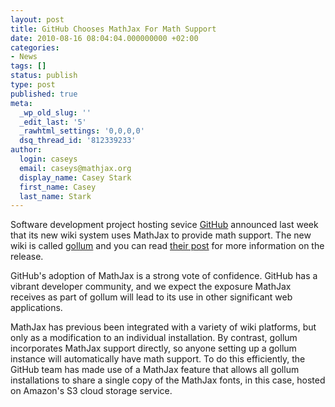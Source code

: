 ```yaml
---
layout: post
title: GitHub Chooses MathJax For Math Support
date: 2010-08-16 08:04:04.000000000 +02:00
categories:
- News
tags: []
status: publish
type: post
published: true
meta:
  _wp_old_slug: ''
  _edit_last: '5'
  _rawhtml_settings: '0,0,0,0'
  dsq_thread_id: '812339233'
author:
  login: caseys
  email: caseys@mathjax.org
  display_name: Casey Stark
  first_name: Casey
  last_name: Stark
---
```


Software development project hosting sevice [GitHub](http://github.com) announced last week that its new wiki system uses MathJax to provide math support. The new wiki is called [gollum](http://github.com/github/gollum/) and you can read [their post](http://github.com/blog/699-making-github-more-open-git-backed-wikis) for more information on the release. 

GitHub's adoption of MathJax is a strong vote of confidence. GitHub has a vibrant developer community, and we expect the exposure MathJax receives as part of gollum will lead to its use in other significant web applications.

MathJax has previous been integrated with a variety of wiki platforms, but only as a modification to an individual installation.  By contrast, gollum incorporates MathJax support directly, so anyone setting up a gollum instance will automatically have math support. To do this efficiently, the GitHub team has made use of a MathJax feature that allows all gollum installations to share a single copy of the MathJax fonts, in this case, hosted on Amazon's S3 cloud storage service.